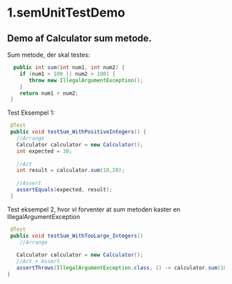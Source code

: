 # 1.semUnitTestDemo

## Demo af Calculator sum metode.

Sum metode, der skal testes:

```java
  public int sum(int num1, int num2) {
    if (num1 > 100 || num2 > 100) {
       throw new IllegalArgumentException();
    }
    return num1 + num2;
 }
```
Test Eksempel 1: 

```java
 @Test
 public void testSum_WithPositiveIntegers() {
   //Arrange
   Calculator calculator = new Calculator();
   int expected = 30;
  
   //Act
   int result = calculator.sum(10,20);
   
   //Assert
   assertEquals(expected, result);
 }
```

<div>Test eksempel 2, hvor vi forventer at sum metoden kaster en IllegalArgumentException </div>

```java
 @Test
 public void testSum_WithTooLarge_Integers() 
    //Arrange
   
   Calculator calculator = new Calculator();
   //Act + Assert
   assertThrows(IllegalArgumentException.class, () -> calculator.sum(101,201));
}
```
 
